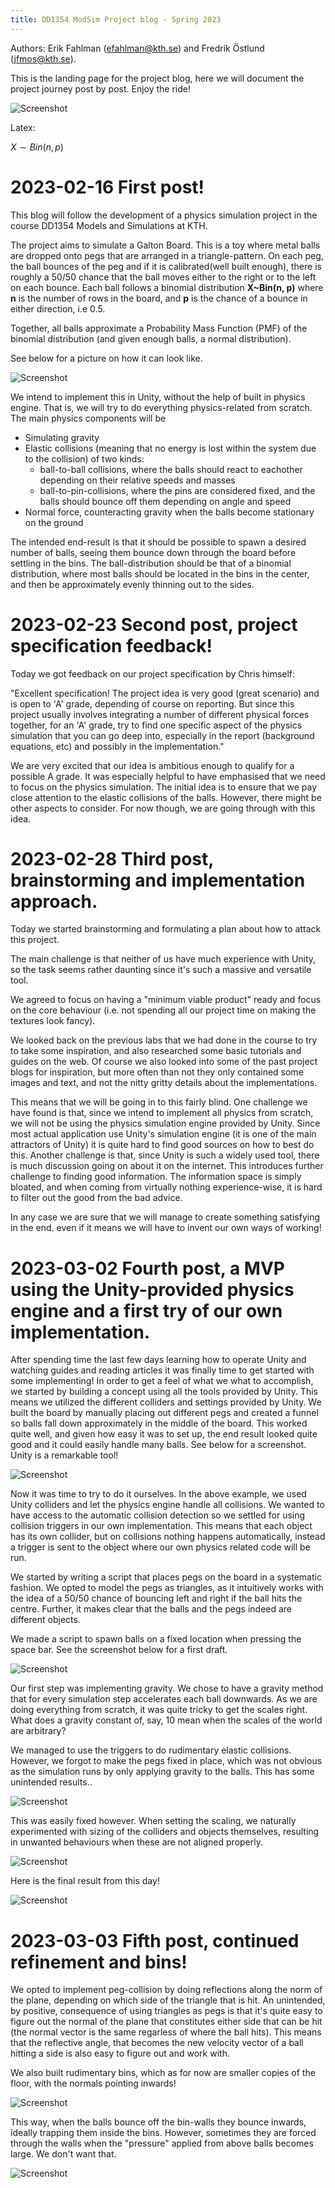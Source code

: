 ```yaml
---
title: DD1354 ModSim Project blog - Spring 2023
---
```


Authors: Erik Fahlman (efahlman@kth.se) and Fredrik Östlund (jfmos@kth.se).

This is the landing page for the project blog, here we will document the project journey post by post. Enjoy the ride!


![Screenshot](pictures/eleventh.png)

Latex: 

$X \sim Bin(n, p)$

# 2023-02-16 First post!

This blog will follow the development of a physics simulation project in the course DD1354 Models and Simulations at KTH. 

The project aims to simulate a Galton Board. This is a toy where metal balls are dropped onto pegs that are arranged in a triangle-pattern. On each peg, the ball bounces of the peg and if it is calibrated(well built enough), there is roughly a 50/50 chance that the ball moves either to the right or to the left on each bounce. Each ball follows a binomial distribution **X~Bin(n, p)** where **n** is the number of rows in the board, and **p** is the chance of a bounce in either direction, i.e 0.5.

Together, all balls approximate a Probability Mass Function (PMF) of the binomial distribution (and given enough balls, a normal distribution).

See below for a picture on how it can look like.

![Screenshot](/pictures/galtonBoardProjectSpecification.png)

We intend to implement this in Unity, without the help of built in physics engine. That is, we will try to do everything physics-related from scratch. The main physics components will be
 * Simulating gravity
 * Elastic collisions (meaning that no energy is lost within the system due to the collision) of two kinds:
     * ball-to-ball collisions, where the balls should react to eachother depending on their relative speeds and masses
     * ball-to-pin-collisions, where the pins are considered fixed, and the balls should bounce off them depending on angle and speed
 * Normal force, counteracting gravity when the balls become stationary on the ground

The intended end-result is that it should be possible to spawn a desired number of balls, seeing them bounce down through the board before settling in the bins. 
The ball-distribution should be that of a binomial distribution, where most balls should be located in the bins in the center, and then be approximately evenly thinning out to the sides. 

# 2023-02-23 Second post, project specification feedback!

Today we got feedback on our project specification by Chris himself:

"Excellent specification! The project idea is very good (great scenario) and is open to 'A' grade, depending of course on reporting. But since this project usually involves integrating a number of different physical forces together, for an 'A' grade, try to find one specific aspect of the physics simulation that you can go deep into, especially in the report (background equations, etc) and possibly in the implementation."

We are very excited that our idea is ambitious enough to qualify for a possible A grade. It was especially helpful to have emphasised that we need to focus on the physics simulation. The initial idea is to ensure that we pay close attention to the elastic collisions of the balls. However, there might be other aspects to consider. For now though, we are going through with this idea.

# 2023-02-28 Third post, brainstorming and implementation approach.

Today we started brainstorming and formulating a plan about how to attack this project.

The main challenge is that neither of us have much experience with Unity, so the task seems rather daunting since it's such a massive and versatile tool.

We agreed to focus on having a "minimum viable product" ready and focus on the core behaviour (i.e. not spending all our project time on making the textures look fancy).

We looked back on the previous labs that we had done in the course to try to take some inspiration, and also researched some basic tutorials and guides on the web. Of course we also looked into some of the past project blogs for inspiration, but more often than not they only contained some images and text, and not the nitty gritty details about the implementations.

This means that we will be going in to this fairly blind. One challenge we have found is that, since we intend to implement all physics from scratch, we will not be using the physics simulation engine provided by Unity. Since most actual application use Unity's simulation engine (it is one of the main attractors of Unity) it is quite hard to find good sources on how to best do this. Another challenge is that, since Unity is such a widely used tool, there is much discussion going on about it on the internet. This introduces further challenge to finding good information. The information space is simply bloated, and when coming from virtually nothing experience-wise, it is hard to filter out the good from the bad advice. 

In any case we are sure that we will manage to create something satisfying in the end. even if it means we will have to invent our own ways of working!



# 2023-03-02 Fourth post, a MVP using the Unity-provided physics engine and a first try of our own implementation.

After spending time the last few days learning how to operate Unity and watching guides and reading articles it was finally time to get started with some implementing!
In order to get a feel of what we what to accomplish, we started by building a concept using all the tools provided by Unity. This means we utilized the different colliders and settings provided by Unity. We built the board by manually placing out different pegs and created a funnel so balls fall down approximately in the middle of the board. This worked quite well, and given how easy it was to set up, the end result looked quite good and it could easily handle many balls. See below for a screenshot. Unity is a remarkable tool!

![Screenshot](/pictures/galtonboardConceptArt.png)


Now it was time to try to do it ourselves. In the above example, we used Unity colliders and let the physics engine handle all collisions. We wanted to have access to the automatic collision detection so we settled for using collision triggers in our own implementation. This means that each object has its own collider, but on collisions nothing happens automatically, instead a trigger is sent to the object where our own physics related code will be run. 

We started by writing a script that places pegs on the board in a systematic fashion. We opted to model the pegs as triangles, as it intuitively works with the idea of a 50/50 chance of bouncing left and right if the ball hits the centre. Further, it makes clear that the balls and the pegs indeed are different objects.

We made a script to spawn balls on a fixed location when pressing the space bar. See the screenshot below for a first draft.

![Screenshot](/pictures/day4_1.png)

Our first step was implementing gravity. We chose to have a gravity method that for every simulation step accelerates each ball downwards. As we are doing everything from scratch, it was quite tricky to get the scales right. What does a gravity constant of, say, 10 mean when the scales of the world are arbitrary?

We managed to use the triggers to do rudimentary elastic collisions. However, we forgot to make the pegs fixed in place, which was not obvious as the simulation runs by only applying gravity to the balls. This has some unintended results.. 

![Screenshot](/pictures/day4_2.png)

This was easily fixed however. When setting the scaling, we naturally experimented with sizing of the colliders and objects themselves, resulting in unwanted behaviours when these are not aligned properly. 

![Screenshot](/pictures/day4_3.png)

Here is the final result from this day!

![Screenshot](/pictures/day4_4.png)

# 2023-03-03 Fifth post, continued refinement and bins!

We opted to implement peg-collision by doing reflections along the norm of the plane, depending on which side of the triangle that is hit. An unintended, by positive, consequence of using triangles as pegs is that it's quite easy to figure out the normal of the plane that constitutes either side that can be hit (the normal vector is the same regarless of where the ball hits). This means that the reflective angle, that becomes the new velocity vector of a ball hitting a side is also easy to figure out and work with. 

We also built rudimentary bins, which as for now are smaller copies of the floor, with the normals pointing inwards!

![Screenshot](/pictures/day5_1.png)

This way, when the balls bounce off the bin-walls they bounce inwards, ideally trapping them inside the bins. However, sometimes they are forced through the walls when the "pressure" applied from above balls becomes large. We don't want that.

![Screenshot](/pictures/day5_2.png)
